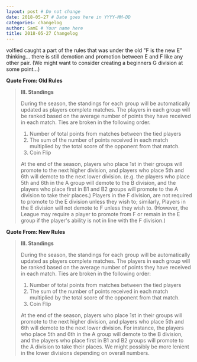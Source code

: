 ```yaml
---
layout: post # Do not change
date: 2018-05-27 # Date goes here in YYYY-MM-DD
categories: changelog
author: SamE # Your name here
title: 2018-05-27 Changelog
---
```


volfied caught a part of the rules that was under the old "F is the new E" thinking... there is still demotion and promotion between E and F like any other pair. (We might want to consider creating a beginners G division at some point...)


**Quote From: Old Rules**
> **III. Standings**
>
> During the season, the standings for each group will be automatically updated as players complete matches. The players in each group will be ranked based on the average number of points they have received in each match. Ties are broken in the following order.
>
> 1. Number of total points from matches between the tied players
> 2. The sum of the number of points received in each match multiplied by the total score of the opponent from that match.
> 3. Coin Flip
>
> At the end of the season, players who place 1st in their groups will promote to the next higher division, and players who place 5th and 6th will demote to the next lower division. (e.g. the players who place 5th and 6th in the A group will demote to the B division, and the players who place first in B1 and B2 groups will promote to the A division to take their places.) Players in the F division, are not required to promote to the E division unless they wish to; similarly, Players in the E division will not demote to F unless they wish to. (However, the League may require a player to promote from F or remain in the E group if the player's ability is not in line with the F division.)


**Quote From: New Rules**
> **III. Standings**
>
> During the season, the standings for each group will be automatically updated as players complete matches. The players in each group will be ranked based on the average number of points they have received in each match. Ties are broken in the following order:
> 1. Number of total points from matches between the tied players
> 2. The sum of the number of points received in each match multiplied by the total score of the opponent from that match.
> 3. Coin Flip
>
> At the end of the season, players who place 1st in their groups will promote to the next higher division, and players who place 5th and 6th will demote to the next lower division. For instance, the players who place 5th and 6th in the A group will demote to the B division, and the players who place first in B1 and B2 groups will promote to the A division to take their places. We might possibly be more lenient in the lower divisions depending on overall numbers.
